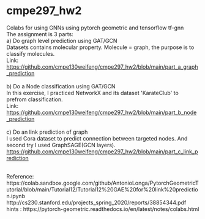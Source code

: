 # cmpe297_hw2

Colabs for using GNNs using pytorch geometric and tensorflow tf-gnn </br>
The assignment is 3 parts: </br>
a) Do graph level prediction using GAT/GCN </br>
Datasets contains molecular property. Molecule = graph, the purpose is to classify molecules. </br>
Link: https://github.com/cmpe130weifeng/cmpe297_hw2/blob/main/part_a_graph_prediction </br>
</br>
b) Do a Node classification using GAT/GCN </br>
In this exercise, I practiced NetworkX and its dataset 'KarateClub' to prefrom classification. </br>
Link: https://github.com/cmpe130weifeng/cmpe297_hw2/blob/main/part_b_node_prediction </br>
</br>
c) Do an link prediction of graph </br>
I used Cora dataset to predict connection between targeted nodes. And second try I used GraphSAGE(GCN layers).</br>
https://github.com/cmpe130weifeng/cmpe297_hw2/blob/main/part_c_link_prediction

</br>
Reference: </br>
https://colab.sandbox.google.com/github/AntonioLonga/PytorchGeometricTutorial/blob/main/Tutorial12/Tutorial12%20GAE%20for%20link%20prediction.ipynb </br>
http://cs230.stanford.edu/projects_spring_2020/reports/38854344.pdf </br>
hints : https://pytorch-geometric.readthedocs.io/en/latest/notes/colabs.html 

